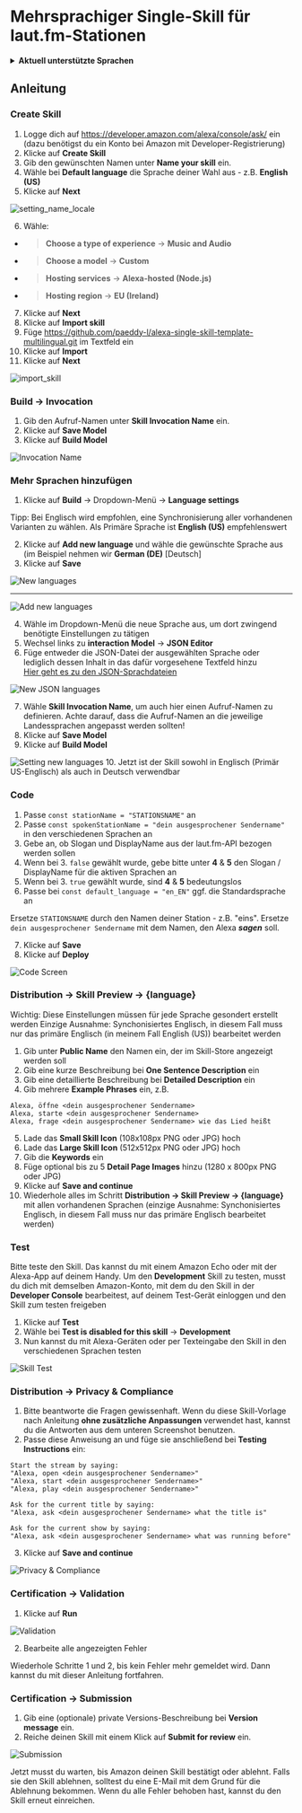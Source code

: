 # Mehrsprachiger Single-Skill für laut.fm-Stationen

<details><summary><b>Aktuell unterstützte Sprachen</b></summary>

|     Sprache     |  Länder Code  |     Unterstützt?     |
| --------------- | :-----------: | :-------------------:|
| Arabic (SA)     |    `ar-SA`    |        &#10060;      |
| German (DE)     |    `de-DE`    |        &#10004;      |
| English (AU)    |    `en-AU`    |  &#10004; (en-GB)    |
| English (CA)    |    `en-CA`    |  &#10004; (en-GB)    |
| English (UK)    |    `en-GB`    |       &#10004;       |
| English (IN)    |    `en-IN`    |  &#10004; (en-GB)    |
| English (US)    |    `en-US`    |  &#10004; (en-GB)    |
| Spanish (ES)    |    `es-ES`    |       &#10004;       |
| Spanish (MX)    |    `es-MX`    |  &#10004; (es-ES)    |
| Spanish (US)    |    `es-US`    |  &#10004; (es-ES)    |
| French (CA)     |    `fr-CA`    |  &#10004; (fr-CA)    |
| French (FR)     |    `fr-FR`    |       &#10004;       |
| Hindi (IN)      |    `hi-IN`    |       &#10060;       |
| Italian (IT)    |    `it-IT`    |       &#10004;       |
| Japanese (JP)   |    `ja-JP`    |       &#10060;       |
| Portuguese (BR) |    `pt-BR`    |       &#10060;       |

<hr>
</details>

## Anleitung

### Create Skill

1. Logge dich auf <https://developer.amazon.com/alexa/console/ask/> ein (dazu benötigst du ein Konto bei Amazon mit Developer-Registrierung)
2. Klicke auf **Create Skill**
3. Gib den gewünschten Namen unter **Name your skill** ein.
4. Wähle bei **Default language** die Sprache deiner Wahl aus - z.B. **English (US)**
5. Klicke auf **Next**

![setting_name_locale](./assets/images/setting_name_locale.jpg)

6. Wähle:
* > **Choose a type of experience** -> **Music and Audio**
* > **Choose a model** -> **Custom**
* > **Hosting services** -> **Alexa-hosted (Node.js)**
* > **Hosting region** -> **EU (Ireland)**
7. Klicke auf **Next**
8. Klicke auf **Import skill**
9. Füge <https://github.com/paeddy-l/alexa-single-skill-template-multilingual.git> im Textfeld ein
10. Klicke auf **Import**
11. Klicke auf **Next**

![import_skill](./assets/images/import_skill.jpg)

### Build -> Invocation

1. Gib den Aufruf-Namen unter **Skill Invocation Name** ein.
2. Klicke auf **Save Model**
3. Klicke auf **Build Model**

![Invocation Name](./assets/images/invocation_name.jpg)

### Mehr Sprachen hinzufügen

1. Klicke auf **Build** -> Dropdown-Menü -> **Language settings**

Tipp: Bei Englisch wird empfohlen, eine Synchronisierung aller vorhandenen Varianten zu wählen. Als Primäre Sprache ist **English (US)** empfehlenswert

2. Klicke auf **Add new language** und wähle die gewünschte Sprache aus (im Beispiel nehmen wir **German (DE)** [Deutsch]
3. Klicke auf **Save**


![New languages](./assets/images/new_languages.jpg)

<hr>

![Add new languages](./assets/images/add_new_languages.jpg)

4. Wähle im Dropdown-Menü die neue Sprache aus, um dort zwingend benötigte Einstellungen zu tätigen
5. Wechsel links zu **interaction Model** -> **JSON Editor**
6. Füge entweder die JSON-Datei der ausgewählten Sprache oder lediglich dessen Inhalt in das dafür vorgesehene Textfeld hinzu <br><a href="https://github.com/paeddy-l/alexa-single-skill-template-multilingual/tree/master/interactionModels/custom" target="_blank">Hier geht es zu den JSON-Sprachdateien</a>

![New JSON languages](./assets/images/new_json_language.jpg)

7. Wähle **Skill Invocation Name**, um auch hier einen Aufruf-Namen zu definieren. Achte darauf, dass die Aufruf-Namen an die jeweilige Landessprachen angepasst werden sollten!
8. Klicke auf **Save Model**
9. Klicke auf **Build Model**

![Setting new languages](./assets/images/settings_new_language.jpg)
10. Jetzt ist der Skill sowohl in Englisch (Primär US-Englisch) als auch in Deutsch verwendbar


### Code

1. Passe `const stationName = "STATIONSNAME"` an
2. Passe `const spokenStationName = "dein ausgesprochener Sendername"` in den verschiedenen Sprachen an
3. Gebe an, ob  Slogan und DisplayName aus der laut.fm-API bezogen werden sollen
4. Wenn bei 3. `false` gewählt wurde, gebe bitte unter **4** & **5** den Slogan / DisplayName für die aktiven Sprachen an
5. Wenn bei 3. `true` gewählt wurde, sind **4** & **5** bedeutungslos
6. Passe bei `const default_language = "en_EN"` ggf. die Standardsprache an


Ersetze `STATIONSNAME` durch den Namen deiner Station - z.B. "eins".
Ersetze `dein ausgesprochener Sendername` mit dem Namen, den Alexa ___sagen___ soll.

7. Klicke auf **Save**
8. Klicke auf **Deploy** 

![Code Screen](./assets/images/code_screen.jpg)

### Distribution -> Skill Preview -> {language}

Wichtig: Diese Einstellungen müssen für jede Sprache gesondert erstellt werden
Einzige Ausnahme: Synchonisiertes Englisch, in diesem Fall muss nur das primäre Englisch (in meinem Fall English (US)) bearbeitet werden

1. Gib unter **Public Name** den Namen ein, der im Skill-Store angezeigt werden soll
2. Gib eine kurze Beschreibung bei **One Sentence Description** ein
3. Gib eine detaillierte Beschreibung bei **Detailed Description** ein
4. Gib mehrere **Example Phrases** ein, z.B.
```
Alexa, öffne <dein ausgesprochener Sendername>
Alexa, starte <dein ausgesprochener Sendername> 
Alexa, frage <dein ausgesprochener Sendername> wie das Lied heißt
```
5. Lade das **Small Skill Icon** (108x108px PNG oder JPG) hoch
6. Lade das **Large Skill Icon** (512x512px PNG oder JPG) hoch
7. Gib die **Keywords** ein
8. Füge optional bis zu 5 **Detail Page Images** hinzu (1280 x 800px PNG oder JPG)
8. Klicke auf **Save and continue**
9. Wiederhole alles im Schritt **Distribution -> Skill Preview -> {language}** mit allen vorhandenen Sprachen (einzige Ausnahme: Synchonisiertes Englisch, in diesem Fall muss nur das primäre Englisch bearbeitet werden)

### Test
Bitte teste den Skill. Das kannst du mit einem Amazon Echo oder mit der Alexa-App auf deinem Handy. Um den **Development** Skill zu testen, musst du dich mit demselben Amazon-Konto, mit dem du den Skill in der **Developer Console** bearbeitest, auf deinem Test-Gerät einloggen und den Skill zum testen freigeben

1. Klicke auf **Test**
2. Wähle bei **Test is disabled for this skill** -> **Development**
3. Nun kannst du mit Alexa-Geräten oder per Texteingabe den Skill in den verschiedenen Sprachen testen

![Skill Test](./assets/images/skill_test.jpg)

### Distribution -> Privacy & Compliance

1. Bitte beantworte die Fragen gewissenhaft. Wenn du diese Skill-Vorlage nach Anleitung **ohne zusätzliche Anpassungen** verwendet hast, kannst du die Antworten aus dem unteren Screenshot benutzen.
2. Passe diese Anweisung an und füge sie anschließend bei **Testing Instructions** ein:
```
Start the stream by saying:
"Alexa, open <dein ausgesprochener Sendername>"
"Alexa, start <dein ausgesprochener Sendername>"
"Alexa, play <dein ausgesprochener Sendername>"

Ask for the current title by saying:
"Alexa, ask <dein ausgesprochener Sendername> what the title is"

Ask for the current show by saying:
"Alexa, ask <dein ausgesprochener Sendername> what was running before"
```
3. Klicke auf **Save and continue**

![Privacy & Compliance](./assets/images/distribution_screen_privacy.jpg)


### Certification -> Validation

1. Klicke auf **Run**

![Validation](./assets/images/validation.jpg)

2. Bearbeite alle angezeigten Fehler

Wiederhole Schritte 1 und 2,  bis kein Fehler mehr gemeldet wird. Dann kannst du mit dieser Anleitung fortfahren.

### Certification -> Submission

1. Gib eine (optionale) private Versions-Beschreibung bei **Version message** ein.
2. Reiche deinen Skill mit einem Klick auf **Submit for review** ein.

![Submission](./assets/images/submission.jpg)

Jetzt musst du warten, bis Amazon deinen Skill bestätigt oder ablehnt. Falls sie den Skill ablehnen, solltest du eine E-Mail mit dem Grund für die Ablehnung bekommen. Wenn du alle Fehler behoben hast, kannst du den Skill erneut einreichen.
